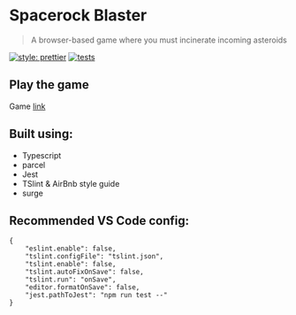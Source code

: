# Spacerock Blaster

> A browser-based game where you must incinerate incoming asteroids

[![style: prettier](https://img.shields.io/badge/style-prettier-ff69b4.svg)](https://github.com/prettier/prettier)
[![tests](https://img.shields.io/badge/tests-jest-99424f.svg)](https://github.com/facebook/jest)

## Play the game

Game [link](https://asteroid-blast.surge.sh/)

## Built using:

- Typescript
- parcel
- Jest
- TSlint & AirBnb style guide
- surge

## Recommended VS Code config:

```
{
	"eslint.enable": false,
	"tslint.configFile": "tslint.json",
	"tslint.enable": false,
	"tslint.autoFixOnSave": false,
	"tslint.run": "onSave",
	"editor.formatOnSave": false,
	"jest.pathToJest": "npm run test --"
}
```
